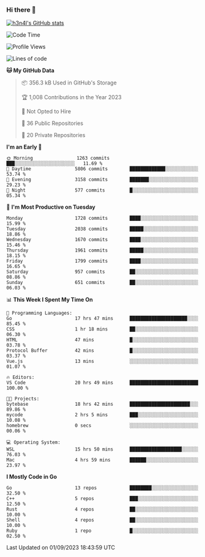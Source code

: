 ### Hi there 👋

[![h3n4l's GitHub stats](https://github-readme-stats.vercel.app/api?username=h3n4l&count_private=true&show_icons=true&theme=radical)](https://github.com/h3n4l/github-readme-stats)

<!--START_SECTION:waka-->
![Code Time](http://img.shields.io/badge/Code%20Time-1%2C550%20hrs%2052%20mins-blue)

![Profile Views](http://img.shields.io/badge/Profile%20Views-14-blue)

![Lines of code](https://img.shields.io/badge/From%20Hello%20World%20I%27ve%20Written-3.0%20million%20lines%20of%20code-blue)

**🐱 My GitHub Data** 

> 📦 356.3 kB Used in GitHub's Storage 
 > 
> 🏆 1,008 Contributions in the Year 2023
 > 
> 🚫 Not Opted to Hire
 > 
> 📜 36 Public Repositories 
 > 
> 🔑 20 Private Repositories 
 > 
**I'm an Early 🐤** 

```text
🌞 Morning                1263 commits        ███░░░░░░░░░░░░░░░░░░░░░░   11.69 % 
🌆 Daytime                5806 commits        █████████████░░░░░░░░░░░░   53.74 % 
🌃 Evening                3158 commits        ███████░░░░░░░░░░░░░░░░░░   29.23 % 
🌙 Night                  577 commits         █░░░░░░░░░░░░░░░░░░░░░░░░   05.34 % 
```
📅 **I'm Most Productive on Tuesday** 

```text
Monday                   1728 commits        ████░░░░░░░░░░░░░░░░░░░░░   15.99 % 
Tuesday                  2038 commits        █████░░░░░░░░░░░░░░░░░░░░   18.86 % 
Wednesday                1670 commits        ████░░░░░░░░░░░░░░░░░░░░░   15.46 % 
Thursday                 1961 commits        █████░░░░░░░░░░░░░░░░░░░░   18.15 % 
Friday                   1799 commits        ████░░░░░░░░░░░░░░░░░░░░░   16.65 % 
Saturday                 957 commits         ██░░░░░░░░░░░░░░░░░░░░░░░   08.86 % 
Sunday                   651 commits         ██░░░░░░░░░░░░░░░░░░░░░░░   06.03 % 
```


📊 **This Week I Spent My Time On** 

```text
💬 Programming Languages: 
Go                       17 hrs 47 mins      █████████████████████░░░░   85.45 % 
CSS                      1 hr 18 mins        ██░░░░░░░░░░░░░░░░░░░░░░░   06.30 % 
HTML                     47 mins             █░░░░░░░░░░░░░░░░░░░░░░░░   03.78 % 
Protocol Buffer          42 mins             █░░░░░░░░░░░░░░░░░░░░░░░░   03.37 % 
Vue.js                   13 mins             ░░░░░░░░░░░░░░░░░░░░░░░░░   01.07 % 

🔥 Editors: 
VS Code                  20 hrs 49 mins      █████████████████████████   100.00 % 

🐱‍💻 Projects: 
bytebase                 18 hrs 42 mins      ██████████████████████░░░   89.86 % 
mycode                   2 hrs 5 mins        ███░░░░░░░░░░░░░░░░░░░░░░   10.08 % 
homebrew                 0 secs              ░░░░░░░░░░░░░░░░░░░░░░░░░   00.06 % 

💻 Operating System: 
WSL                      15 hrs 50 mins      ███████████████████░░░░░░   76.03 % 
Mac                      4 hrs 59 mins       ██████░░░░░░░░░░░░░░░░░░░   23.97 % 
```

**I Mostly Code in Go** 

```text
Go                       13 repos            ████████░░░░░░░░░░░░░░░░░   32.50 % 
C++                      5 repos             ███░░░░░░░░░░░░░░░░░░░░░░   12.50 % 
Rust                     4 repos             ██░░░░░░░░░░░░░░░░░░░░░░░   10.00 % 
Shell                    4 repos             ██░░░░░░░░░░░░░░░░░░░░░░░   10.00 % 
Ruby                     1 repo              █░░░░░░░░░░░░░░░░░░░░░░░░   02.50 % 
```




 Last Updated on 01/09/2023 18:43:59 UTC
<!--END_SECTION:waka-->


